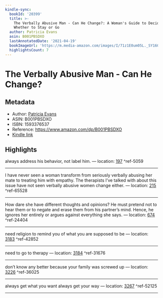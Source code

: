 ```yaml
---
kindle-sync:
  bookId: '20399'
  title: >-
    The Verbally Abusive Man - Can He Change?: A Woman's Guide to Deciding
    Whether to Stay or Go
  author: Patricia Evans
  asin: B001PBSDXO
  lastAnnotatedDate: '2021-04-19'
  bookImageUrl: 'https://m.media-amazon.com/images/I/71z1E0um05L._SY160.jpg'
  highlightsCount: 7
---
```

# The Verbally Abusive Man - Can He Change?
## Metadata
* Author: [Patricia Evans](https://www.amazon.com/Patricia-Evans/e/B001JPCCWY/ref=dp_byline_cont_ebooks_1)
* ASIN: B001PBSDXO
* ISBN: 1593376537
* Reference: https://www.amazon.com/dp/B001PBSDXO
* [Kindle link](kindle://book?action=open&asin=B001PBSDXO)

## Highlights
always address his behavior, not label him. — location: [197](kindle://book?action=open&asin=B001PBSDXO&location=197) ^ref-5059

---
I have never seen a woman transform from seriously verbally abusing her mate to treating him with empathy. The therapists I’ve talked with about this issue have not seen verbally abusive women change either. — location: [215](kindle://book?action=open&asin=B001PBSDXO&location=215) ^ref-65528

---
How dare she have different thoughts and opinions? He must pretend not to hear them or to negate and erase them from his partner’s mind. Hence, he ignores her entirely or argues against everything she says. — location: [674](kindle://book?action=open&asin=B001PBSDXO&location=674) ^ref-24404

---
need religion to remind you of what you are supposed to be — location: [3183](kindle://book?action=open&asin=B001PBSDXO&location=3183) ^ref-42852

---
need to go to therapy — location: [3184](kindle://book?action=open&asin=B001PBSDXO&location=3184) ^ref-31676

---
don’t know any better because your family was screwed up — location: [3226](kindle://book?action=open&asin=B001PBSDXO&location=3226) ^ref-36025

---
always get what you want always get your way — location: [3267](kindle://book?action=open&asin=B001PBSDXO&location=3267) ^ref-52125

---

